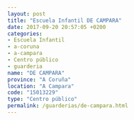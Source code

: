 ```yaml
---
layout: post
title: "Escuela Infantil DE CAMPARA"
date: 2017-09-20 20:57:05 +0200
categories:
- Escuela Infantil
- a-coruna
- a-campara
- Centro público
- guarderia
name: "DE CAMPARA"
province: "A Coruña"
location: "A Campara"
code: "15013229"
type: "Centro público"
permalink: /guarderias/de-campara.html
---
```

